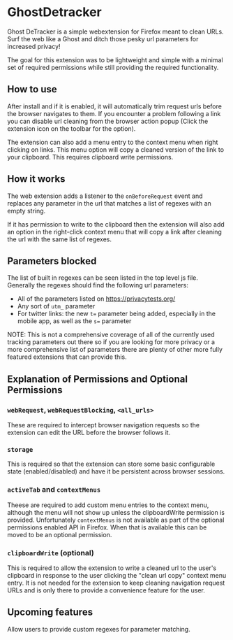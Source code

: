 # GhostDetracker
Ghost DeTracker is a simple webextension for Firefox meant to clean URLs. Surf the web like a Ghost and ditch those pesky url parameters for increased privacy!

The goal for this extension was to be lightweight and simple with a minimal set of required permissions while still providing the required functionality. 

## How to use
After install and if it is enabled, it will automatically trim request urls before the browser navigates to them. If you encounter a problem following a link you can disable url cleaning from the browser action popup (Click the extension icon on the toolbar for the option).

The extension can also add a menu entry to the context menu when right clicking on links. This menu option will copy a cleaned version of the link to your clipboard. This requires clipboard write permissions.

## How it works
The web extension adds a listener to the `onBeforeRequest` event and replaces any parameter in the url that matches a list of regexes with an empty string.

If it has permission to write to the clipboard then the extension will also add an option in the right-click context menu that will copy a link after cleaning the url with the same list of regexes.

## Parameters blocked
The list of built in regexes can be seen listed in the top level js file. Generally the regexes should find the following url parameters:
- All of the parameters listed on https://privacytests.org/
- Any sort of `utm_` parameter
- For twitter links: the new `t=` parameter being added, especially in the mobile app, as well as the `s=` parameter

NOTE: This is not a comprehensive coverage of all of the currently used tracking parameters out there so if you are looking for more privacy or a more comprehensive list of parameters there are plenty of other more fully featured extensions that can provide this.

## Explanation of Permissions and Optional Permissions
### `webRequest`, `webRequestBlocking`, `<all_urls>`
These are required to intercept browser navigation requests so the extension can edit the URL before the browser follows it.
### `storage`
This is required so that the extension can store some basic configurable state (enabled/disabled) and have it be persistent across browser sessions.
### `activeTab` and `contextMenus`
Theese are required to add custom menu entries to the context menu, although the menu will not show up unless the clipboardWrite permission is provided. Unfortunately `contextMenus` is not available as part of the optional permissions enabled API in Firefox. When that is available this can be moved to be an optional permission.
### `clipboardWrite` (optional)
This is required to allow the extension to write a cleaned url to the user's clipboard in response to the user clicking the "clean url copy" context menu entry. It is not needed for the extension to keep cleaning navigation request URLs and is only there to provide a convenience feature for the user.

## Upcoming features
Allow users to provide custom regexes for parameter matching.
